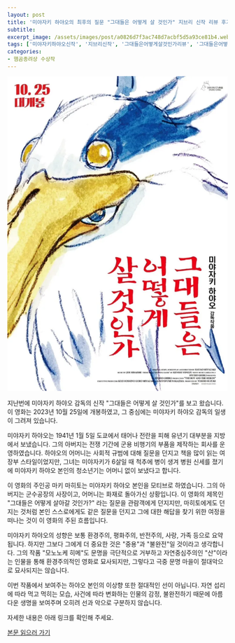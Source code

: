 ```yaml
---
layout: post
title: '미야자키 하야오의 최후의 질문 "그대들은 어떻게 살 것인가" 지브리 신작 리뷰 후기 해석'
subtitle: 
excerpt_image: /assets/images/post/a0826d7f3ac748d7acbf5d5a93ce81b4.webp
tags: ['미야자키하야오신작', '지브리신작', '그대들은어떻게살것인가리뷰', '그대들은어떻게살것인가후기', '그대들은어떻게살것인가해석', '그대들은어떻게살것인가와라와라']
categories: 
- 햄곰종려상 수상작
---
```


![메인 이미지](/assets/images/post/a0826d7f3ac748d7acbf5d5a93ce81b4.webp)

지난번에 미야자키 하야오 감독의 신작 "그대들은 어떻게 살 것인가"를 보고 왔습니다. 이 영화는 2023년 10월 25일에 개봉하였고, 그 중심에는 미야자키 하야오 감독의 일생이 그려져 있습니다. 

미야자키 하야오는 1941년 1월 5일 도쿄에서 태어나 전란을 피해 유년기 대부분을 지방에서 보냈습니다. 그의 아버지는 전쟁 기간에 군용 비행기의 부품을 제작하는 회사를 운영하였습니다. 하야오의 어머니는 사회적 규범에 대해 질문을 던지고 책을 많이 읽는 여장부 스타일이었지만, 그녀는 미야자키가 6살일 때 척추에 병이 생겨 병원 신세를 졌기에 미야자키 하야오 본인의 청소년기는 어머니 없이 보냈다고 합니다.

이 영화의 주인공 마키 마히토는 미야자키 하야오 본인을 모티브로 하였습니다. 그의 아버지는 군수공장의 사장이고, 어머니는 화재로 돌아가신 상황입니다. 이 영화의 제목인 "그대들은 어떻게 살아갈 것인가?" 라는 질문을 관람객에게 던지지만, 마히토에게도 던지는 것처럼 본인 스스로에게도 같은 질문을 던지고 그에 대한 해답을 찾기 위한 여정을 떠나는 것이 이 영화의 주된 흐름입니다.

미야자키 하야오의 성향은 보통 환경주의, 평화주의, 반전주의, 사랑, 가족 등으로 요약됩니다. 하지만 그보다 그에게 더 중요한 것은 "중용"과 "불완전"일 것이라고 생각합니다. 그의 작품 "모노노케 히메"도 문명을 극단적으로 거부하고 자연중심주의인 "산"이라는 인물을 통해 환경주의적인 영화로 묘사되지만, 그렇다고 극중 문명 마을이 절대악으로 묘사되지는 않습니다.

이번 작품에서 보여주는 하야오 본인의 이상향 또한 절대적인 선이 아닙니다. 자연 섭리에 따라 먹고 먹히는 모습, 사건에 따라 변화하는 인물의 감정, 불완전하기 때문에 아름다운 생명을 보여주며 오히려 선과 악으로 구분하지 않습니다.

자세한 내용은 아래 링크를 확인해 주세요.

[본문 읽으러 가기](https://m.blog.naver.com/ham_eaten_jellybear/223249847349)
